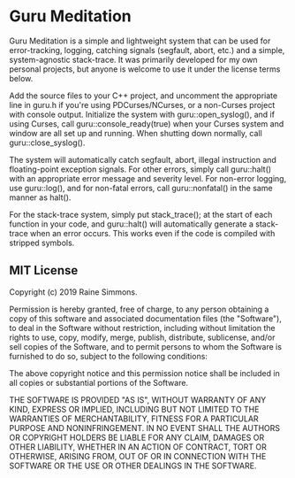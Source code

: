 # Guru Meditation

Guru Meditation is a simple and lightweight system that can be used for error-tracking, logging, catching signals (segfault, abort, etc.) and a simple, system-agnostic stack-trace. It was primarily developed for my own personal projects, but anyone is welcome to use it under the license terms below.

Add the source files to your C++ project, and uncomment the appropriate line in guru.h if you're using PDCurses/NCurses, or a non-Curses project with console output. Initialize the system with guru::open_syslog(), and if using Curses, call guru::console_ready(true) when your Curses system and window are all set up and running. When shutting down normally, call guru::close_syslog().

The system will automatically catch segfault, abort, illegal instruction and floating-point exception signals. For other errors, simply call guru::halt() with an appropriate error message and severity level. For non-error logging, use guru::log(), and for non-fatal errors, call guru::nonfatal() in the same manner as halt().

For the stack-trace system, simply put stack_trace(); at the start of each function in your code, and guru::halt() will automatically generate a stack-trace when an error occurs. This works even if the code is compiled with stripped symbols.


## MIT License

Copyright (c) 2019 Raine Simmons.

Permission is hereby granted, free of charge, to any person obtaining a copy
of this software and associated documentation files (the "Software"), to deal
in the Software without restriction, including without limitation the rights
to use, copy, modify, merge, publish, distribute, sublicense, and/or sell
copies of the Software, and to permit persons to whom the Software is
furnished to do so, subject to the following conditions:

The above copyright notice and this permission notice shall be included in all
copies or substantial portions of the Software.

THE SOFTWARE IS PROVIDED "AS IS", WITHOUT WARRANTY OF ANY KIND, EXPRESS OR
IMPLIED, INCLUDING BUT NOT LIMITED TO THE WARRANTIES OF MERCHANTABILITY,
FITNESS FOR A PARTICULAR PURPOSE AND NONINFRINGEMENT. IN NO EVENT SHALL THE
AUTHORS OR COPYRIGHT HOLDERS BE LIABLE FOR ANY CLAIM, DAMAGES OR OTHER
LIABILITY, WHETHER IN AN ACTION OF CONTRACT, TORT OR OTHERWISE, ARISING FROM,
OUT OF OR IN CONNECTION WITH THE SOFTWARE OR THE USE OR OTHER DEALINGS IN THE
SOFTWARE.
